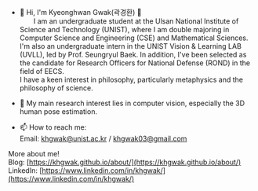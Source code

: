 - 👋 Hi, I'm Kyeonghwan Gwak(곽경환) 🤗       
&emsp;&emsp;I am an undergraduate student at the Ulsan National Institute of Science and Technology (UNIST), where I am double majoring in Computer Science and Engineering (CSE) and Mathematical Sciences. I'm also an undergraduate intern in the UNIST Vision & Learning LAB (UVLL), led by Prof. Seungryul Baek. In addition, I've been selected as the candidate for Research Officers for National Defense (ROND) in the field of EECS.  
I have a keen interest in philosophy, particularly metaphysics and the philosophy of science.  

- 👀 My main research interest lies in computer vision, especially the 3D human pose estimation.  
  
- 📫 How to reach me:       
Email: <khgwak@unist.ac.kr> / <khgwak03@gmail.com>  

More about me!  
Blog: [https://khgwak.github.io/about/](https://khgwak.github.io/about/)  
LinkedIn: [https://www.linkedin.com/in/khgwak/](https://www.linkedin.com/in/khgwak/)



<!---
khgwak/khgwak is a ✨ special ✨ repository because its `README.md` (this file) appears on your GitHub profile.
You can click the Preview link to take a look at your changes.
--->
